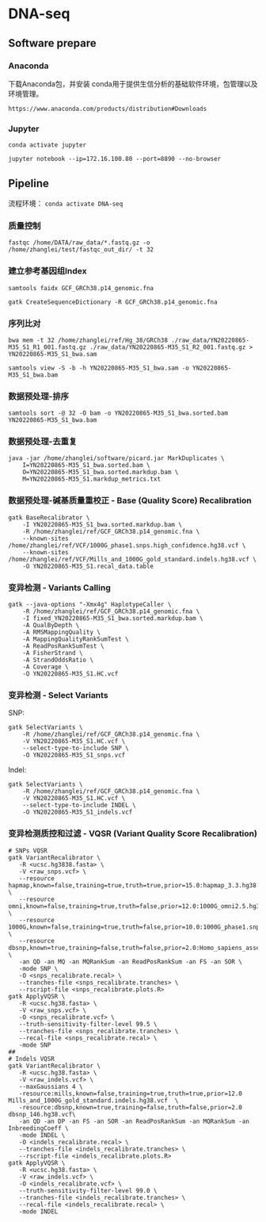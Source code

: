 # DNA-seq

## Software prepare

### Anaconda
下载Anaconda包，并安装
conda用于提供生信分析的基础软件环境，包管理以及环境管理。

`https://www.anaconda.com/products/distribution#Downloads`

### Jupyter

`conda activate jupyter`

`jupyter notebook --ip=172.16.100.80 --port=8890 --no-browser`


## Pipeline

流程环境：
`conda activate DNA-seq`

### 质量控制
`fastqc /home/DATA/raw_data/*.fastq.gz -o /home/zhanglei/test/fastqc_out_dir/ -t 32`

### 建立参考基因组Index
`samtools faidx GCF_GRCh38.p14_genomic.fna`

`gatk CreateSequenceDictionary -R GCF_GRCh38.p14_genomic.fna`

### 序列比对
`bwa mem -t 32 /home/zhanglei/ref/Hg_38/GRCh38 ./raw_data/YN20220865-M35_S1_R1_001.fastq.gz ./raw_data/YN20220865-M35_S1_R2_001.fastq.gz > YN20220865-M35_S1_bwa.sam`

`samtools view -S -b -h YN20220865-M35_S1_bwa.sam -o YN20220865-M35_S1_bwa.bam`

### 数据预处理-排序

`samtools sort -@ 32 -O bam -o YN20220865-M35_S1_bwa.sorted.bam YN20220865-M35_S1_bwa.bam`

### 数据预处理-去重复

```
java -jar /home/zhanglei/software/picard.jar MarkDuplicates \
	I=YN20220865-M35_S1_bwa.sorted.bam \
	O=YN20220865-M35_S1_bwa.sorted.markdup.bam \
	M=YN20220865-M35_S1.markdup_metrics.txt
```

### 数据预处理-碱基质量重校正 - Base (Quality Score) Recalibration

```
gatk BaseRecalibrator \
    -I YN20220865-M35_S1_bwa.sorted.markdup.bam \
    -R /home/zhanglei/ref/GCF_GRCh38.p14_genomic.fna \
    --known-sites /home/zhanglei/ref/VCF/1000G_phase1.snps.high_confidence.hg38.vcf \
    --known-sites /home/zhanglei/ref/VCF/Mills_and_1000G_gold_standard.indels.hg38.vcf \
    -O YN20220865-M35_S1.recal_data.table
```

### 变异检测 - Variants Calling

```
gatk --java-options "-Xmx4g" HaplotypeCaller \
    -R /home/zhanglei/ref/GCF_GRCh38.p14_genomic.fna \
    -I fixed_YN20220865-M35_S1_bwa.sorted.markdup.bam \
    -A QualByDepth \
    -A RMSMappingQuality \
    -A MappingQualityRankSumTest \
    -A ReadPosRankSumTest \
    -A FisherStrand \
    -A StrandOddsRatio \
    -A Coverage \
    -O YN20220865-M35_S1.HC.vcf
```

### 变异检测 - Select Variants

SNP:
```
gatk SelectVariants \
    -R /home/zhanglei/ref/GCF_GRCh38.p14_genomic.fna \
    -V YN20220865-M35_S1.HC.vcf \
    --select-type-to-include SNP \
    -O YN20220865-M35_S1_snps.vcf
```

Indel:
```
gatk SelectVariants \
    -R /home/zhanglei/ref/GCF_GRCh38.p14_genomic.fna \
    -V YN20220865-M35_S1.HC.vcf \
    --select-type-to-include INDEL \
    -O YN20220865-M35_S1_indels.vcf
```

### 变异检测质控和过滤 - VQSR (Variant Quality Score Recalibration)

```
# SNPs VQSR
gatk VariantRecalibrator \
   -R <ucsc.hg3838.fasta> \
   -V <raw_snps.vcf> \
   --resource hapmap,known=false,training=true,truth=true,prior=15.0:hapmap_3.3.hg38.sites.vcf.gz \
   --resource omni,known=false,training=true,truth=false,prior=12.0:1000G_omni2.5.hg38.sites.vcf.gz \
   --resource 1000G,known=false,training=true,truth=false,prior=10.0:1000G_phase1.snps.high_confidence.hg38.vcf.gz \
   --resource dbsnp,known=true,training=false,truth=false,prior=2.0:Homo_sapiens_assembly38.dbsnp138.vcf.gz \
   -an QD -an MQ -an MQRankSum -an ReadPosRankSum -an FS -an SOR \
   -mode SNP \
   -O <snps_recalibrate.recal> \
   --tranches-file <snps_recalibrate.tranches> \ 
   --rscript-file <snps_recalibrate.plots.R>
gatk ApplyVQSR \
   -R <ucsc.hg38.fasta> \
   -V <raw_snps.vcf> \
   -O <snps_recalibrate.vcf> \
   --truth-sensitivity-filter-level 99.5 \
   --tranches-file <snps_recalibrate.tranches> \
   --recal-file <snps_recalibrate.recal> \
   -mode SNP
##
# Indels VQSR
gatk VariantRecalibrator \
   -R <ucsc.hg38.fasta> \
   -V <raw_indels.vcf> \
   --maxGaussians 4 \
   -resource:mills,known=false,training=true,truth=true,prior=12.0 Mills_and_1000G_gold_standard.indels.hg38.vcf  \
   -resource:dbsnp,known=true,training=false,truth=false,prior=2.0 dbsnp_146.hg38.vcf\
   -an QD -an DP -an FS -an SOR -an ReadPosRankSum -an MQRankSum -an InbreedingCoeff \
   -mode INDEL \
   -O <indels_recalibrate.recal> \
   --tranches-file <indels_recalibrate.tranches> \
   --rscript-file <indels_recalibrate.plots.R>
gatk ApplyVQSR \
   -R <ucsc.hg38.fasta> \
   -V <raw_indels.vcf> \
   -O <indels_recalibrate.vcf> \
   --truth-sensitivity-filter-level 99.0 \
   --tranches-file <indels_recalibrate.tranches> \
   --recal-file <indels_recalibrate.recal> \
   -mode INDEL
```
